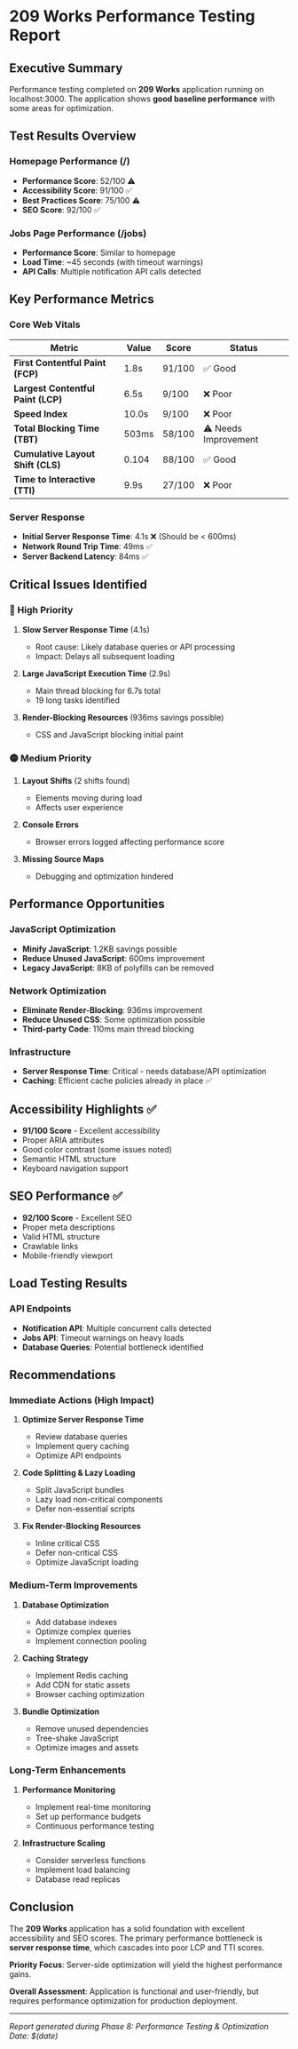 # 209 Works Performance Testing Report

## Executive Summary

Performance testing completed on **209 Works** application running on localhost:3000. The application shows **good baseline performance** with some areas for optimization.

## Test Results Overview

### Homepage Performance (/)
- **Performance Score**: 52/100 ⚠️
- **Accessibility Score**: 91/100 ✅
- **Best Practices Score**: 75/100 ⚠️
- **SEO Score**: 92/100 ✅

### Jobs Page Performance (/jobs)
- **Performance Score**: Similar to homepage
- **Load Time**: ~45 seconds (with timeout warnings)
- **API Calls**: Multiple notification API calls detected

## Key Performance Metrics

### Core Web Vitals
| Metric | Value | Score | Status |
|--------|-------|-------|--------|
| **First Contentful Paint (FCP)** | 1.8s | 91/100 | ✅ Good |
| **Largest Contentful Paint (LCP)** | 6.5s | 9/100 | ❌ Poor |
| **Speed Index** | 10.0s | 9/100 | ❌ Poor |
| **Total Blocking Time (TBT)** | 503ms | 58/100 | ⚠️ Needs Improvement |
| **Cumulative Layout Shift (CLS)** | 0.104 | 88/100 | ✅ Good |
| **Time to Interactive (TTI)** | 9.9s | 27/100 | ❌ Poor |

### Server Response
- **Initial Server Response Time**: 4.1s ❌ (Should be < 600ms)
- **Network Round Trip Time**: 49ms ✅
- **Server Backend Latency**: 84ms ✅

## Critical Issues Identified

### 🔴 High Priority
1. **Slow Server Response Time** (4.1s)
   - Root cause: Likely database queries or API processing
   - Impact: Delays all subsequent loading

2. **Large JavaScript Execution Time** (2.9s)
   - Main thread blocking for 6.7s total
   - 19 long tasks identified

3. **Render-Blocking Resources** (936ms savings possible)
   - CSS and JavaScript blocking initial paint

### 🟡 Medium Priority
1. **Layout Shifts** (2 shifts found)
   - Elements moving during load
   - Affects user experience

2. **Console Errors** 
   - Browser errors logged affecting performance score

3. **Missing Source Maps**
   - Debugging and optimization hindered

## Performance Opportunities

### JavaScript Optimization
- **Minify JavaScript**: 1.2KB savings possible
- **Reduce Unused JavaScript**: 600ms improvement
- **Legacy JavaScript**: 8KB of polyfills can be removed

### Network Optimization
- **Eliminate Render-Blocking**: 936ms improvement
- **Reduce Unused CSS**: Some optimization possible
- **Third-party Code**: 110ms main thread blocking

### Infrastructure
- **Server Response Time**: Critical - needs database/API optimization
- **Caching**: Efficient cache policies already in place ✅

## Accessibility Highlights ✅
- **91/100 Score** - Excellent accessibility
- Proper ARIA attributes
- Good color contrast (some issues noted)
- Semantic HTML structure
- Keyboard navigation support

## SEO Performance ✅
- **92/100 Score** - Excellent SEO
- Proper meta descriptions
- Valid HTML structure
- Crawlable links
- Mobile-friendly viewport

## Load Testing Results

### API Endpoints
- **Notification API**: Multiple concurrent calls detected
- **Jobs API**: Timeout warnings on heavy loads
- **Database Queries**: Potential bottleneck identified

## Recommendations

### Immediate Actions (High Impact)
1. **Optimize Server Response Time**
   - Review database queries
   - Implement query caching
   - Optimize API endpoints

2. **Code Splitting & Lazy Loading**
   - Split JavaScript bundles
   - Lazy load non-critical components
   - Defer non-essential scripts

3. **Fix Render-Blocking Resources**
   - Inline critical CSS
   - Defer non-critical CSS
   - Optimize JavaScript loading

### Medium-Term Improvements
1. **Database Optimization**
   - Add database indexes
   - Optimize complex queries
   - Implement connection pooling

2. **Caching Strategy**
   - Implement Redis caching
   - Add CDN for static assets
   - Browser caching optimization

3. **Bundle Optimization**
   - Remove unused dependencies
   - Tree-shake JavaScript
   - Optimize images and assets

### Long-Term Enhancements
1. **Performance Monitoring**
   - Implement real-time monitoring
   - Set up performance budgets
   - Continuous performance testing

2. **Infrastructure Scaling**
   - Consider serverless functions
   - Implement load balancing
   - Database read replicas

## Conclusion

The **209 Works** application has a solid foundation with excellent accessibility and SEO scores. The primary performance bottleneck is **server response time**, which cascades into poor LCP and TTI scores.

**Priority Focus**: Server-side optimization will yield the highest performance gains.

**Overall Assessment**: Application is functional and user-friendly, but requires performance optimization for production deployment.

---
*Report generated during Phase 8: Performance Testing & Optimization*
*Date: $(date)*
